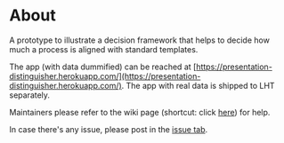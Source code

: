 # About

A prototype to illustrate a decision framework that helps to decide how much a process is aligned with standard templates.

The app (with data dummified) can be reached at [https://presentation-distinguisher.herokuapp.com/](https://presentation-distinguisher.herokuapp.com/).
The app with real data is shipped to LHT separately.

Maintainers please refer to the wiki page (shortcut: click [here](https://github.com/RuilinYang-beta/LufthansaTechnik_Process_Distinguisher_Web/wiki/Maintainer's-guide)) for help.

In case there's any issue, please post in the [issue tab](https://github.com/RuilinYang-beta/LufthansaTechnik_Process_Distinguisher_Web/issues).
